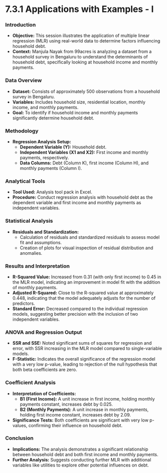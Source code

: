 # 7.3.1 Applications with Examples - I

### Introduction
- **Objective:** This session illustrates the application of multiple linear regression (MLR) using real-world data to determine factors influencing household debt.
- **Context:** Manjula Nayak from 99acres is analyzing a dataset from a household survey in Bengaluru to understand the determinants of household debt, specifically looking at household income and monthly payments.

### Data Overview
- **Dataset:** Consists of approximately 500 observations from a household survey in Bengaluru.
- **Variables:** Includes household size, residential location, monthly income, and monthly payments.
- **Goal:** To identify if household income and monthly payments significantly determine household debt.

### Methodology
- **Regression Analysis Setup:**
  - **Dependent Variable (Y):** Household debt.
  - **Independent Variables (X1 and X2):** First income and monthly payments, respectively.
  - **Data Columns:** Debt (Column K), first income (Column H), and monthly payments (Column I).

### Analytical Tools
- **Tool Used:** Analysis tool pack in Excel.
- **Procedure:** Conduct regression analysis with household debt as the dependent variable and first income and monthly payments as independent variables.

### Statistical Analysis
- **Residuals and Standardization:**
  - Calculation of residuals and standardized residuals to assess model fit and assumptions.
  - Creation of plots for visual inspection of residual distribution and anomalies.

### Results and Interpretation
- **R-Squared Value:** Increased from 0.31 (with only first income) to 0.45 in the MLR model, indicating an improvement in model fit with the addition of monthly payments.
- **Adjusted R-Squared:** Close to the R-squared value at approximately 0.448, indicating that the model adequately adjusts for the number of predictors.
- **Standard Error:** Decreased compared to the individual regression models, suggesting better precision with the inclusion of two independent variables.

### ANOVA and Regression Output
- **SSR and SSE:** Noted significant sums of squares for regression and error, with SSR increasing in the MLR model compared to single-variable models.
- **F-Statistic:** Indicates the overall significance of the regression model with a very low p-value, leading to rejection of the null hypothesis that both beta coefficients are zero.

### Coefficient Analysis
- **Interpretation of Coefficients:**
  - **B1 (First Income):** A unit increase in first income, holding monthly payments constant, increases debt by 0.025.
  - **B2 (Monthly Payments):** A unit increase in monthly payments, holding first income constant, increases debt by 2.09.
- **Significance Tests:** Both coefficients are significant with very low p-values, confirming their influence on household debt.

### Conclusion
- **Implications:** The analysis demonstrates a significant relationship between household debt and both first income and monthly payments.
- **Further Analysis:** Suggests conducting further MLR with additional variables like utilities to explore other potential influences on debt.
